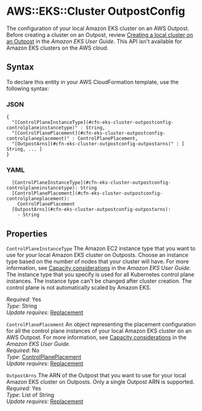 # AWS::EKS::Cluster OutpostConfig<a name="aws-properties-eks-cluster-outpostconfig"></a>

The configuration of your local Amazon EKS cluster on an AWS Outpost\. Before creating a cluster on an Outpost, review [Creating a local cluster on an Outpost](https://docs.aws.amazon.com/eks/latest/userguide/eks-outposts-local-cluster-create.html) in the _Amazon EKS User Guide_\. This API isn't available for Amazon EKS clusters on the AWS cloud\.

## Syntax<a name="aws-properties-eks-cluster-outpostconfig-syntax"></a>

To declare this entity in your AWS CloudFormation template, use the following syntax:

### JSON<a name="aws-properties-eks-cluster-outpostconfig-syntax.json"></a>

```
{
  "[ControlPlaneInstanceType](#cfn-eks-cluster-outpostconfig-controlplaneinstancetype)" : String,
  "[ControlPlanePlacement](#cfn-eks-cluster-outpostconfig-controlplaneplacement)" : ControlPlanePlacement,
  "[OutpostArns](#cfn-eks-cluster-outpostconfig-outpostarns)" : [ String, ... ]
}
```

### YAML<a name="aws-properties-eks-cluster-outpostconfig-syntax.yaml"></a>

```
  [ControlPlaneInstanceType](#cfn-eks-cluster-outpostconfig-controlplaneinstancetype): String
  [ControlPlanePlacement](#cfn-eks-cluster-outpostconfig-controlplaneplacement):
    ControlPlanePlacement
  [OutpostArns](#cfn-eks-cluster-outpostconfig-outpostarns):
    - String
```

## Properties<a name="aws-properties-eks-cluster-outpostconfig-properties"></a>

`ControlPlaneInstanceType` <a name="cfn-eks-cluster-outpostconfig-controlplaneinstancetype"></a>
The Amazon EC2 instance type that you want to use for your local Amazon EKS cluster on Outposts\. Choose an instance type based on the number of nodes that your cluster will have\. For more information, see [Capacity considerations](https://docs.aws.amazon.com/eks/latest/userguide/eks-outposts-capacity-considerations.html) in the _Amazon EKS User Guide_\.  
The instance type that you specify is used for all Kubernetes control plane instances\. The instance type can't be changed after cluster creation\. The control plane is not automatically scaled by Amazon EKS\.

_Required_: Yes  
_Type_: String  
_Update requires_: [Replacement](https://docs.aws.amazon.com/AWSCloudFormation/latest/UserGuide/using-cfn-updating-stacks-update-behaviors.html#update-replacement)

`ControlPlanePlacement` <a name="cfn-eks-cluster-outpostconfig-controlplaneplacement"></a>
An object representing the placement configuration for all the control plane instances of your local Amazon EKS cluster on an AWS Outpost\. For more information, see [Capacity considerations](https://docs.aws.amazon.com/eks/latest/userguide/eks-outposts-capacity-considerations.html) in the _Amazon EKS User Guide_\.  
_Required_: No  
_Type_: [ControlPlanePlacement](aws-properties-eks-cluster-controlplaneplacement.md)  
_Update requires_: [Replacement](https://docs.aws.amazon.com/AWSCloudFormation/latest/UserGuide/using-cfn-updating-stacks-update-behaviors.html#update-replacement)

`OutpostArns` <a name="cfn-eks-cluster-outpostconfig-outpostarns"></a>
The ARN of the Outpost that you want to use for your local Amazon EKS cluster on Outposts\. Only a single Outpost ARN is supported\.  
_Required_: Yes  
_Type_: List of String  
_Update requires_: [Replacement](https://docs.aws.amazon.com/AWSCloudFormation/latest/UserGuide/using-cfn-updating-stacks-update-behaviors.html#update-replacement)

